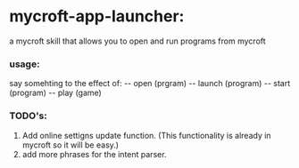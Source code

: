 # mycroft-app-launcher:
a mycroft skill that allows you to open and run programs from mycroft

### usage:

say somehting to the effect of:
 -- open (prgram)
 -- launch (program)
 -- start (program)
 -- play (game)

### TODO's:

1. Add online settigns update function. (This functionality is already in mycroft so it will be easy.)
2. add more phrases for the intent parser.